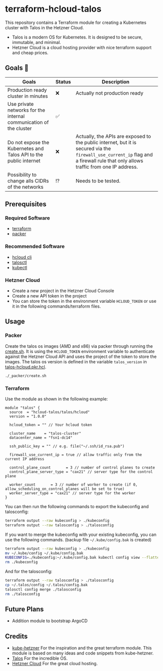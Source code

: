 # terraform-hcloud-talos

This repository contains a Terraform module for creating a Kubernetes cluster with Talos in the Hetzner Cloud.

- Talos is a modern OS for Kubernetes. It is designed to be secure, immutable, and minimal.
- Hetzner Cloud is a cloud hosting provider with nice terraform support and cheap prices.

## Goals 🚀

| Goals                                                              | Status | Description                                                                                                                                                                       |
|--------------------------------------------------------------------|--------|-----------------------------------------------------------------------------------------------------------------------------------------------------------------------------------|
| Production ready cluster in minutes                                | ❌      | Actually not production ready                                                                                                                                                     |
| Use private networks for the internal communication of the cluster | ✅      |                                                                                                                                                                                   |
| Do not expose the Kubernetes and Talos API to the public internet  | ❌      | Actually, the APIs are exposed to the public internet, but it is secured via the `firewall_use_current_ip` flag and a firewall rule that only allows traffic from one IP address. |
| Possibility to change alls CIDRs of the networks                   | ⁉️     | Needs to be tested.                                                                                                                                                               |

## Prerequisites

### Required Software

- [terraform](https://www.terraform.io/downloads.html)
- [packer](https://www.packer.io/downloads)

### Recommended Software

- [hcloud cli](https://github.com/hetznercloud/cli)
- [talosctl](https://www.talos.dev/v1.6/introduction/getting-started/#talosctl)
- [kubectl](https://kubernetes.io/docs/tasks/tools/install-kubectl/)

### Hetzner Cloud

- Create a new project in the Hetzner Cloud Console
- Create a new API token in the project
- You can store the token in the environment variable `HCLOUD_TOKEN` or use it in the following commands/terraform
  files.

## Usage

### Packer

Create the talos os images (AMD and x86) via packer through running the [create.sh](_packer/create.sh).
It is using the `HCLOUD_TOKEN` environment variable to authenticate against the Hetzner Cloud API and uses the project
of the token to store the images.
The talos os version is defined in the variable `talos_version`  in [talos-hcloud.pkr.hcl](_packer/talos-hcloud.pkr.hcl).

```bash
./_packer/create.sh
```

### Terraform

Use the module as shown in the following example:

```hcl
module "talos" {
  source  = "hcloud-talos/talos/hcloud"
  version = "1.0.0"

  hcloud_token = "" // Your hcloud token

  cluster_name    = "talos-cluster"
  datacenter_name = "fsn1-dc14"

  ssh_public_key = "" // e.g. file("~/.ssh/id_rsa.pub")

  firewall_use_current_ip = true // allow traffic only from the current IP address

  control_plane_count       = 3 // number of control planes to create
  control_plane_server_type = "cax21" // server type for the control plane

  worker_count       = 3 // number of worker to create (if 0, allow_scheduling_on_control_planes will be set to true)
  worker_server_type = "cax21" // server type for the worker
}
```

You can then run the following commands to export the kubeconfig and talosconfig:

```bash
terraform output --raw kubeconfig > ./kubeconfig
terraform output --raw talosconfig > ./talosconfig
```

If you want to merge the kubeconfig with your existing kubeconfig, you can use the following commands. (backup
file `~/.kube/config.bak` is created)

```bash
terraform output --raw kubeconfig > ./kubeconfig
mv ~/.kube/config ~/.kube/config.bak
KUBECONFIG=./kubeconfig:~/.kube/config.bak kubectl config view --flatten > ~/.kube/config
rm ./kubeconfig
```

And for the talosconfig:

```bash
terraform output --raw talosconfig > ./talosconfig
cp ~/.talos/config ~/.talos/config.bak
talosctl config merge ./talosconfig
rm ./talosconfig
```
## Future Plans
- Addition module to bootstrap ArgoCD

## Credits

- [kube-hetzner](https://github.com/kube-hetzner/terraform-hcloud-kube-hetzner) For the inspiration and the great
  terraform module. This module is based on many ideas and code snippets from kube-hetzner.
- [Talos](https://www.talos.dev/) For the incredible OS.
- [Hetzner Cloud](https://www.hetzner.com/cloud) For the great cloud hosting.
